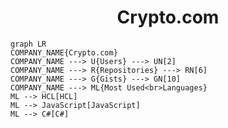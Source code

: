 <h1 align="center">Crypto.com</h1>

```mermaid
graph LR
COMPANY_NAME{Crypto.com}
COMPANY_NAME ---> U{Users} ---> UN[2]
COMPANY_NAME ---> R{Repositories} ---> RN[6]
COMPANY_NAME ---> G{Gists} ---> GN[10]
COMPANY_NAME ---> ML{Most Used<br>Languages}
ML --> HCL[HCL]
ML --> JavaScript[JavaScript]
ML --> C#[C#]
```

